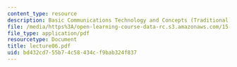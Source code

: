 ```yaml
---
content_type: resource
description: Basic Communications Technology and Concepts (Traditional)
file: /media/https%3A/open-learning-course-data-rc.s3.amazonaws.com/15-565j-integrating-esystems-global-information-systems-spring-2002/bd432cd755b74c58434cf9bab324f837_lecture06.pdf
file_type: application/pdf
resourcetype: Document
title: lecture06.pdf
uid: bd432cd7-55b7-4c58-434c-f9bab324f837
---
```

